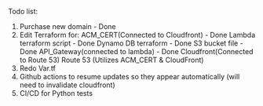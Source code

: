 Todo list:

1. Purchase new domain - Done
2. Edit Terraform for:
    ACM_CERT(Connected to Cloudfront) - Done
    Lambda terraform script - Done
    Dynamo DB terraform - Done
    S3 bucket file - Done
    API_Gateway(connected to lambda) - Done 
    Cloudfront(Connected to Route 53)
    Route 53 (Utilizes ACM_CERT & CloudFront)
3. Redo Var.tf
4. Github actions to resume updates so they appear automatically (will need to invalidate cloudfront)
5. CI/CD for Python tests

